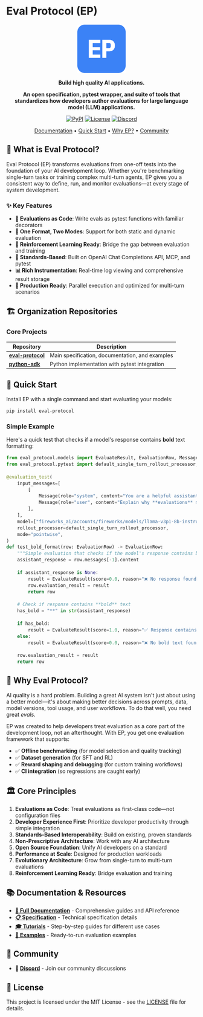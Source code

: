 # Eval Protocol (EP)

<div align="center">

<img src="https://raw.githubusercontent.com/eval-protocol/eval-protocol/main/assets/favicon-light.png" alt="Eval Protocol Logo" height="128"/>


**Build high quality AI applications.**

**An open specification, pytest wrapper, and suite of tools that standardizes how developers author evaluations for large language model (LLM) applications.**

[![PyPI](https://img.shields.io/pypi/v/eval-protocol)](https://pypi.org/project/eval-protocol/)
[![License](https://img.shields.io/badge/license-MIT-blue.svg)](https://github.com/eval-protocol/eval-protocol/blob/main/LICENSE)
[![Discord](https://img.shields.io/badge/discord-join-7289da.svg)](https://discord.com/channels/1137072072808472616/1400975572405850155)

[Documentation](https://evalprotocol.io) • [Quick Start](#user-content--quick-start) • [Why EP?](#user-content--why-eval-protocol) • [Community](#user-content--community)

</div>

## 🚀 What is Eval Protocol?

Eval Protocol (EP) transforms evaluations from one-off tests into the foundation of your AI development loop. Whether you're benchmarking single-turn tasks or training complex multi-turn agents, EP gives you a consistent way to define, run, and monitor evaluations—at every stage of system development.

### ✨ Key Features

- **🧪 Evaluations as Code**: Write evals as pytest functions with familiar decorators
- **🔄 One Format, Two Modes**: Support for both static and dynamic evaluation
- **🎯 Reinforcement Learning Ready**: Bridge the gap between evaluation and training
- **🔧 Standards-Based**: Built on OpenAI Chat Completions API, MCP, and pytest
- **📊 Rich Instrumentation**: Real-time log viewing and comprehensive result storage
- **🚀 Production Ready**: Parallel execution and optimized for multi-turn scenarios

## 🏗️ Organization Repositories

### Core Projects

| Repository | Description |
|------------|-------------|
| **[eval-protocol](https://github.com/eval-protocol/eval-protocol)** | Main specification, documentation, and examples |
| **[python-sdk](https://github.com/eval-protocol/python-sdk)** | Python implementation with pytest integration |

## 🚀 Quick Start

Install EP with a single command and start evaluating your models:

```bash
pip install eval-protocol
```

### Simple Example

Here's a quick test that checks if a model's response contains **bold** text formatting:

```python
from eval_protocol.models import EvaluateResult, EvaluationRow, Message
from eval_protocol.pytest import default_single_turn_rollout_processor, evaluation_test

@evaluation_test(
    input_messages=[
        [
            Message(role="system", content="You are a helpful assistant. Use bold text to highlight important information."),
            Message(role="user", content="Explain why **evaluations** matter for building AI agents. Make it dramatic!"),
        ],
    ],
    model=["fireworks_ai/accounts/fireworks/models/llama-v3p1-8b-instruct"],
    rollout_processor=default_single_turn_rollout_processor,
    mode="pointwise",
)
def test_bold_format(row: EvaluationRow) -> EvaluationRow:
    """Simple evaluation that checks if the model's response contains bold text."""
    assistant_response = row.messages[-1].content
    
    if assistant_response is None:
        result = EvaluateResult(score=0.0, reason="❌ No response found")
        row.evaluation_result = result
        return row
    
    # Check if response contains **bold** text
    has_bold = "**" in str(assistant_response)
    
    if has_bold:
        result = EvaluateResult(score=1.0, reason="✅ Response contains bold text")
    else:
        result = EvaluateResult(score=0.0, reason="❌ No bold text found")
    
    row.evaluation_result = result
    return row
```

## 🎯 Why Eval Protocol?

AI quality is a hard problem. Building a great AI system isn't just about using a better model—it's about making better decisions across prompts, data, model versions, tool usage, and user workflows. To do that well, you need great *evals*.

EP was created to help developers treat evaluation as a core part of the development loop, not an afterthought. With EP, you get one evaluation framework that supports:

- ✅ **Offline benchmarking** (for model selection and quality tracking)
- ✅ **Dataset generation** (for SFT and RL)
- ✅ **Reward shaping and debugging** (for custom training workflows)
- ✅ **CI integration** (so regressions are caught early)

## 🏛️ Core Principles

1. **Evaluations as Code**: Treat evaluations as first-class code—not configuration files
2. **Developer Experience First**: Prioritize developer productivity through simple integration
3. **Standards-Based Interoperability**: Build on existing, proven standards
4. **Non-Prescriptive Architecture**: Work with any AI architecture
5. **Open Source Foundation**: Unify AI developers on a standard
6. **Performance at Scale**: Designed for production workloads
7. **Evolutionary Architecture**: Grow from single-turn to multi-turn evaluations
8. **Reinforcement Learning Ready**: Bridge evaluation and training

## 📚 Documentation & Resources

- **[📖 Full Documentation](https://evalprotocol.io)** - Comprehensive guides and API reference
- **[📋 Specification](https://evalprotocol.io/specification)** - Technical specification details
- **[🎓 Tutorials](https://evalprotocol.io/tutorial)** - Step-by-step guides for different use cases
- **[🔧 Examples](https://evalprotocol.io/example)** - Ready-to-run evaluation examples

## 🤝 Community

- **💬 [Discord](https://discord.com/channels/1137072072808472616/1400975572405850155)** - Join our community discussions

## 📄 License

This project is licensed under the MIT License - see the [LICENSE](https://github.com/eval-protocol/eval-protocol/blob/main/LICENSE) file for details.
